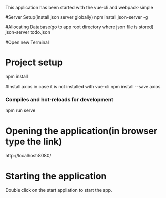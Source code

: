 This application has been started with the vue-cli and webpack-simple

#Server Setup(install json server globally)
npm install json-server -g

#Allocating Database(go to app root directory where json file is stored)
json-server todo.json

#Open new Terminal
# Project setup
npm install

#Install axios in case it is not installed with vue-cli
npm install --save axios

### Compiles and hot-reloads for development
npm run serve

# Opening the application(in browser type the link)
http://localhost:8080/

# Starting the application
Double click on the start appliation to start the app.